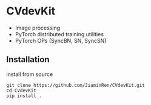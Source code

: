 # CVdevKit

- Image processing
- PyTorch distributed training utilities
- PyTorch OPs (SyncBN, SN, SyncSN)


## Installation
 install from source
```
git clone https://github.com/JiaminRen/CVdevKit.git
cd CVdevKit
pip install .
```
